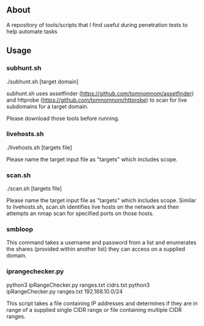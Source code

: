 ## About

A repository of tools/scripts that I find useful during penetration tests to help automate tasks

## Usage

### subhunt.sh
./subhunt.sh [target domain]

subhunt.sh uses assetfinder (https://github.com/tomnomnom/assetfinder) and httprobe (https://github.com/tomnomnom/httprobe) to scan for live subdomains for a target domain.

Please download those tools before running.

### livehosts.sh

./livehosts.sh [targets file]

Please name the target input file as "targets" which includes scope.

### scan.sh

./scan.sh [targets file]

Please name the target input file as "targets" which includes scope. Similar to livehosts.sh, scan.sh identifies live hosts on the network and then attempts an nmap scan for specified ports on those hosts.

### smbloop

This command takes a username and password from a list and enumerates the shares (provided within another list) they can access on a supplied domain.

### iprangechecker.py

python3 ipRangeChecker.py ranges.txt cidrs.txt
python3 ipRangeChecker.py ranges.txt 192.168.10.0/24

This script takes a file containing IP addresses and determines if they are in range of a supplied single CIDR range or file containing multiple CIDR ranges.
